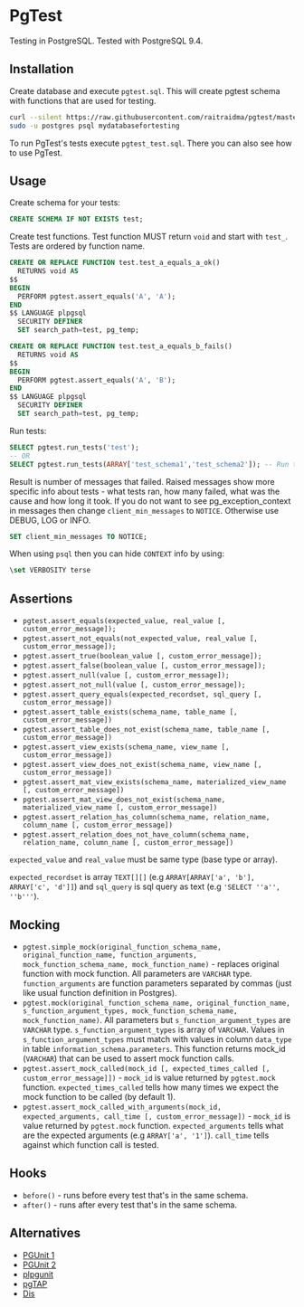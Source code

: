 # PgTest
Testing in PostgreSQL. Tested with PostgreSQL 9.4.

## Installation
Create database and execute `pgtest.sql`. This will create pgtest schema with functions that are used for testing.

```bash
curl --silent https://raw.githubusercontent.com/raitraidma/pgtest/master/pgtest.sql |\
sudo -u postgres psql mydatabasefortesting
```

To run PgTest's tests execute `pgtest_test.sql`. There you can also see how to use PgTest.

## Usage
Create schema for your tests:
```sql
CREATE SCHEMA IF NOT EXISTS test;
```

Create test functions. Test function MUST return `void` and start with `test_`. Tests are ordered by function name.
```sql
CREATE OR REPLACE FUNCTION test.test_a_equals_a_ok()
  RETURNS void AS
$$
BEGIN
  PERFORM pgtest.assert_equals('A', 'A');
END
$$ LANGUAGE plpgsql
  SECURITY DEFINER
  SET search_path=test, pg_temp;
```
```sql
CREATE OR REPLACE FUNCTION test.test_a_equals_b_fails()
  RETURNS void AS
$$
BEGIN
  PERFORM pgtest.assert_equals('A', 'B');
END
$$ LANGUAGE plpgsql
  SECURITY DEFINER
  SET search_path=test, pg_temp;
```

Run tests:
```sql
SELECT pgtest.run_tests('test');
-- OR
SELECT pgtest.run_tests(ARRAY['test_schema1','test_schema2']); -- Run tests from multiple schemas.
```

Result is number of messages that failed. Raised messages show more specific info about tests - what tests ran, how many failed, what was the cause and how long it took.
If you do not want to see pg_exception_context in messages then change `client_min_messages` to `NOTICE`. Otherwise use DEBUG, LOG or INFO.
```sql
SET client_min_messages TO NOTICE;
```

When using `psql` then you can hide `CONTEXT` info by using:
```sql
\set VERBOSITY terse
```

## Assertions
* `pgtest.assert_equals(expected_value, real_value [, custom_error_message]);`
* `pgtest.assert_not_equals(not_expected_value, real_value [, custom_error_message]);`
* `pgtest.assert_true(boolean_value [, custom_error_message]);`
* `pgtest.assert_false(boolean_value [, custom_error_message]);`
* `pgtest.assert_null(value [, custom_error_message]);`
* `pgtest.assert_not_null(value [, custom_error_message]);`
* `pgtest.assert_query_equals(expected_recordset, sql_query [, custom_error_message])`
* `pgtest.assert_table_exists(schema_name, table_name [, custom_error_message])`
* `pgtest.assert_table_does_not_exist(schema_name, table_name [, custom_error_message])`
* `pgtest.assert_view_exists(schema_name, view_name [, custom_error_message])`
* `pgtest.assert_view_does_not_exist(schema_name, view_name [, custom_error_message])`
* `pgtest.assert_mat_view_exists(schema_name, materialized_view_name [, custom_error_message])`
* `pgtest.assert_mat_view_does_not_exist(schema_name, materialized_view_name [, custom_error_message])`
* `pgtest.assert_relation_has_column(schema_name, relation_name, column_name [, custom_error_message])`
* `pgtest.assert_relation_does_not_have_column(schema_name, relation_name, column_name [, custom_error_message])`

`expected_value` and `real_value` must be same type (base type or array).

`expected_recordset` is array `TEXT[][]` (e.g `ARRAY[ARRAY['a', 'b'], ARRAY['c', 'd']]`) and `sql_query` is sql query as text (e.g `'SELECT ''a'', ''b'''`).

## Mocking
* `pgtest.simple_mock(original_function_schema_name, original_function_name, function_arguments, mock_function_schema_name, mock_function_name)` - replaces original function with mock function. All parameters are `VARCHAR` type. `function_arguments` are function parameters separated by commas (just like usual function definition in Postgres).
* `pgtest.mock(original_function_schema_name, original_function_name, s_function_argument_types, mock_function_schema_name, mock_function_name)`. All parameters but `s_function_argument_types` are `VARCHAR` type. `s_function_argument_types` is array of `VARCHAR`. Values in `s_function_argument_types` must match with values in column `data_type` in table `information_schema.parameters`. This function returns mock_id (`VARCHAR`) that can be used to assert mock function calls.
* `pgtest.assert_mock_called(mock_id [, expected_times_called [, custom_error_message]])` - `mock_id` is value returned by `pgtest.mock` function. `expected_times_called` tells how many times we expect the mock function to be called (by default 1).
* `pgtest.assert_mock_called_with_arguments(mock_id, expected_arguments, call_time [, custom_error_message])` - `mock_id` is value returned by `pgtest.mock` function. `expected_arguments` tells what are the expected arguments (e.g `ARRAY['a', '1']`). `call_time` tells against which function call is tested.

## Hooks
* `before()` - runs before every test that's in the same schema.
* `after()` - runs after every test that's in the same schema.

## Alternatives
* [PGUnit 1](http://en.dklab.ru/lib/dklab_pgunit/)
* [PGUnit 2](https://github.com/adrianandrei-ca/pgunit)
* [plpgunit](https://github.com/mixerp/plpgunit)
* [pgTAP](https://github.com/theory/pgtap)
* [Dis](https://github.com/Imperium/Dis)